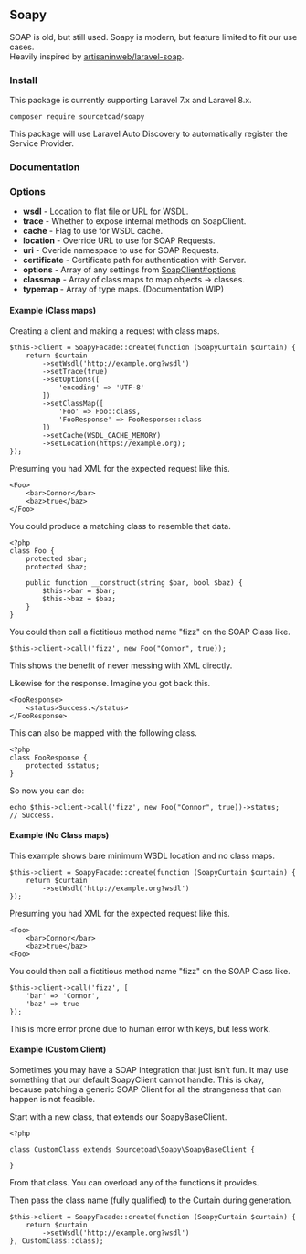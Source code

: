 ## Soapy

SOAP is old, but still used. Soapy is modern, but feature limited to fit our use cases.  
Heavily inspired by [artisaninweb/laravel-soap](https://github.com/artisaninweb/laravel-soap).

### Install
This package is currently supporting Laravel 7.x and Laravel 8.x.

```
composer require sourcetoad/soapy
```

This package will use Laravel Auto Discovery to automatically register the Service Provider.

### Documentation

### Options

 * **wsdl** - Location to flat file or URL for WSDL.
 * **trace** - Whether to expose internal methods on SoapClient.
 * **cache** - Flag to use for WSDL cache.
 * **location** - Override URL to use for SOAP Requests.
 * **uri** - Overide namespace to use for SOAP Requests.
 * **certificate** - Certificate path for authentication with Server.
 * **options** - Array of any settings from [SoapClient#options](https://www.php.net/manual/en/soapclient.soapclient.php#options)
 * **classmap** - Array of class maps to map objects -> classes.
 * **typemap** - Array of type maps. (Documentation WIP)

#### Example (Class maps)
Creating a client and making a request with class maps.

```
$this->client = SoapyFacade::create(function (SoapyCurtain $curtain) {
    return $curtain
        ->setWsdl('http://example.org?wsdl')
        ->setTrace(true)
        ->setOptions([
            'encoding' => 'UTF-8'
        ])
        ->setClassMap([
            'Foo' => Foo::class,
            'FooResponse' => FooResponse::class
        ])
        ->setCache(WSDL_CACHE_MEMORY)
        ->setLocation(https://example.org);
});
```

Presuming you had XML for the expected request like this.

```
<Foo>
    <bar>Connor</bar>
    <baz>true</baz>
</Foo>
```

You could produce a matching class to resemble that data.

```
<?php
class Foo {
    protected $bar;
    protected $baz;
    
    public function __construct(string $bar, bool $baz) {
        $this->bar = $bar;
        $this->baz = $baz;
    }
}
```

You could then call a fictitious method name "fizz" on the SOAP Class like.

```
$this->client->call('fizz', new Foo("Connor", true));
```

This shows the benefit of never messing with XML directly.

Likewise for the response. Imagine you got back this.

```
<FooResponse>
    <status>Success.</status>
</FooResponse>
```

This can also be mapped with the following class.

```
<?php
class FooResponse {
    protected $status;
}
```

So now you can do:

```
echo $this->client->call('fizz', new Foo("Connor", true))->status;
// Success.
```


#### Example (No Class maps)

This example shows bare minimum WSDL location and no class maps.

```
$this->client = SoapyFacade::create(function (SoapyCurtain $curtain) {
    return $curtain
        ->setWsdl('http://example.org?wsdl')
});
```

Presuming you had XML for the expected request like this.

```
<Foo>
    <bar>Connor</bar>
    <baz>true</baz>
<Foo>
```

You could then call a fictitious method name "fizz" on the SOAP Class like.

```
$this->client->call('fizz', [
    'bar' => 'Connor',
    'baz' => true
});
```

This is more error prone due to human error with keys, but less work.

#### Example (Custom Client)

Sometimes you may have a SOAP Integration that just isn't fun. It may use something that our default SoapyClient cannot handle.
This is okay, because patching a generic SOAP Client for all the strangeness that can happen is not feasible.

Start with a new class, that extends our SoapyBaseClient.

```
<?php

class CustomClass extends Sourcetoad\Soapy\SoapyBaseClient {

}
```

From that class. You can overload any of the functions it provides.

Then pass the class name (fully qualified) to the Curtain during generation.

```
$this->client = SoapyFacade::create(function (SoapyCurtain $curtain) {
    return $curtain
        ->setWsdl('http://example.org?wsdl')
}, CustomClass::class);
```
